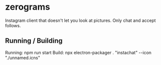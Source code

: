 # zerograms

Instagram client that doesn't let you look at pictures. Only chat and accept follows.

## Running / Building

Running: npm run start
Build: npx electron-packager . "instachat" --icon "./unnamed.icns"
